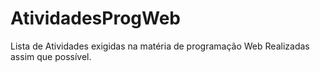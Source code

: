 # AtividadesProgWeb

Lista de Atividades exigidas na matéria de programação Web
Realizadas assim que possível.
